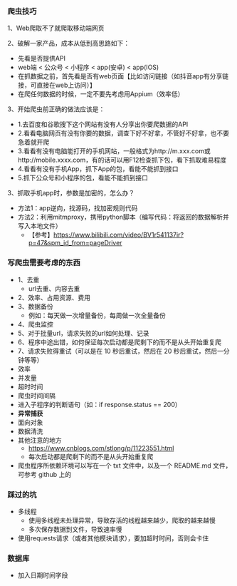 ### 爬虫技巧
1、Web爬取不了就爬取移动端网页

2、破解一家产品，成本从低到高思路如下：
  - 先看是否提供API
  - web端 < 公众号 < 小程序 < app(安卓) < app(IOS)
  - 在抓数据之前，首先看是否有web页面【比如访问链接（如抖音app有分享链接，可直接在web上访问）】
  - 在爬任何数据的时候，一定不要先考虑用Appium（效率低）

3、开始爬虫前正确的做法应该是：
  - 1.去百度和谷歌搜下这个网站有没有人分享出你要爬数据的API
  - 2.看看电脑网页有没有你要的数据，调查下好不好拿，不管好不好拿，也不要急着就开爬
  - 3.看看有没有电脑能打开的手机网站，一般格式为http://m.xxx.com或http://mobile.xxxx.com，有的话可以用F12检查抓下包，看下抓取难易程度
  - 4.看看有没有手机App，抓下App的包，看能不能抓到接口
  - 5.抓下公众号和小程序的包，看能不能抓到接口

3、抓取手机app时，参数是加密的，怎么办？
- 方法1：app逆向，找源码，找加密规则代码
- 方法2：利用mitmproxy，携带python脚本（编写代码：将返回的数据解析并写入本地文件）
  - 【参考】https://www.bilibili.com/video/BV1r541137ir?p=47&spm_id_from=pageDriver

### 写爬虫需要考虑的东西
- 1、去重
    - url去重、内容去重
- 2、效率、占用资源、费用
- 3、数据备份
    - 例如：每天做一次增量备份，每周做一次全量备份
- 4、爬虫监控
- 5、对于批量url，请求失败的url如何处理、记录
- 6、程序中途出错，如何保证每次启动都是爬剩下的而不是从头开始重复爬
- 7、请求失败得重试（可以是在 10 秒后重试，然后在 20 秒后重试，然后一分钟等等）
- 效率
- 并发量
- 超时时间
- 爬虫时间间隔
- 进入子程序的判断语句（如：if response.status == 200）
- **异常捕获**
- 面向对象
- 数据清洗
- 其他注意的地方
  - https://www.cnblogs.com/stlong/p/11223551.html
  - 每次启动都是爬剩下的而不是从头开始重复爬
- 爬虫程序所依赖环境可以写在一个 txt 文件中，以及一个 README.md 文件，可参考 github 上的

### 踩过的坑
- 多线程
  - 使用多线程未处理异常，导致存活的线程越来越少，爬取的越来越慢
  - 多次保存数据到文件，导致速率慢
- 使用requests请求（或者其他模块请求），要加超时时间，否则会卡住

### 数据库
- 加入日期时间字段
